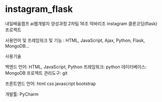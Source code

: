 # instagram_flask

내일배움캠프 ai웹개발자 양성과정 2차팀 16조 악바리조 instagram 클론코딩(flask) 프로젝트

사용언어 및 프레임워크 및 기능 : HTML, JavaScript, Ajax, Python, Flask, MongoDB...

사용기술

백엔드
언어: HTML, JavaScript, Python
프레임워크: python
데이터베이스: MongoDB
프로젝트 관리도구: git

프론트엔드
언어: html css javascript bootstrap

개발툴: PyCharm
